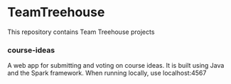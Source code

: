 # TeamTreehouse
This repository contains Team Treehouse projects

### course-ideas
A web app for submitting and voting on course ideas. It is built using Java and the Spark framework. When running locally, use localhost:4567
